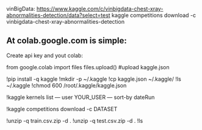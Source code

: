 vinBigData:
https://www.kaggle.com/c/vinbigdata-chest-xray-abnormalities-detection/data?select=test
kaggle competitions download -c vinbigdata-chest-xray-abnormalities-detection


## At colab.google.com is simple:

Create api key
and yout colab:

from google.colab import files
files.upload() #upload kaggle.json

!pip install -q kaggle
!mkdir -p ~/.kaggle
!cp kaggle.json ~/.kaggle/
!ls ~/.kaggle
!chmod 600 /root/.kaggle/kaggle.json

!kaggle kernels list — user YOUR_USER — sort-by dateRun

!kaggle competitions download -c DATASET

!unzip -q train.csv.zip -d .
!unzip -q test.csv.zip -d .
!ls